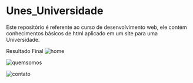 # Unes_Universidade
Este repositório é referente ao curso de desenvolvimento web, ele contém conhecimentos básicos de html aplicado em um site para uma Universidade. 


Resultado Final 
![home](https://user-images.githubusercontent.com/73719899/113021284-cf3e1000-9159-11eb-8ef3-a766423f7621.png)

![quemsomos](https://user-images.githubusercontent.com/73719899/113021299-d1a06a00-9159-11eb-9a2b-e4ab652ed751.png)

![contato](https://user-images.githubusercontent.com/73719899/113021307-d36a2d80-9159-11eb-909a-04aa03ac40e5.png)
